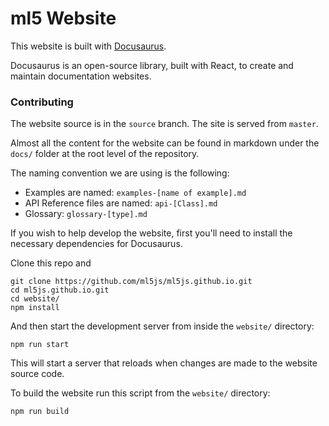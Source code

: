 # ml5 Website

This website is built with [Docusaurus](https://docusaurus.io/).

Docusaurus is an open-source library, built with React, to create and maintain documentation websites.

### Contributing

The website source is in the `source` branch. The site is served from `master`.

Almost all the content for the website can be found in markdown under the `docs/` folder at the root level of the repository.

The naming convention we are using is the following:

* Examples are named: `examples-[name of example].md`
* API Reference files are named: `api-[Class].md`
* Glossary: `glossary-[type].md`

If you wish to help develop the website, first you'll need to install the necessary dependencies for Docusaurus.

Clone this repo and
```
git clone https://github.com/ml5js/ml5js.github.io.git
cd ml5js.github.io.git
cd website/
npm install
```

And then start the development server from inside the `website/` directory:

```
npm run start
```

This will start a server that reloads when changes are made to the website source code.

To build the website run this script from the `website/` directory:

```bash
npm run build
```

